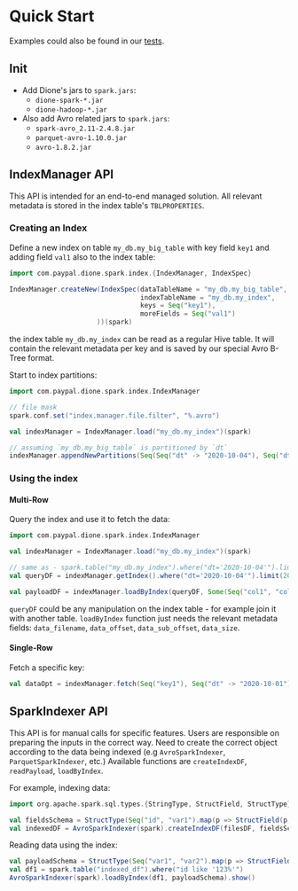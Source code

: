 # Quick Start
Examples could also be found in our [tests](dione-spark/src/test/scala/com/paypal/dione/spark/index).

## Init
- Add Dione's jars to `spark.jars`:
    - `dione-spark-*.jar`
    - `dione-hadoop-*.jar`
- Also add Avro related jars to `spark.jars`:
    - `spark-avro_2.11-2.4.8.jar`
    - `parquet-avro-1.10.0.jar`
    - `avro-1.8.2.jar`
    
## IndexManager API
This API is intended for an end-to-end managed solution.
All relevant metadata is stored in the index table's `TBLPROPERTIES`.

### Creating an Index
Define a new index on table `my_db.my_big_table` with key field `key1` and adding field `val1` also to the index table:
```scala
import com.paypal.dione.spark.index.{IndexManager, IndexSpec}

IndexManager.createNew(IndexSpec(dataTableName = "my_db.my_big_table",
                                 indexTableName = "my_db.my_index",
                                 keys = Seq("key1"),
                                 moreFields = Seq("val1")
                      ))(spark)
```
the index table `my_db.my_index` can be read as a regular Hive table. It will contain the relevant metadata per key and is
saved by our special Avro B-Tree format.

Start to index partitions:
```scala
import com.paypal.dione.spark.index.IndexManager

// file mask
spark.conf.set("index.manager.file.filter", "%.avro")

val indexManager = IndexManager.load("my_db.my_index")(spark)

// assuming `my_db.my_big_table` is partitioned by `dt` 
indexManager.appendNewPartitions(Seq(Seq("dt" -> "2020-10-04"), Seq("dt" -> "2020-10-05")))
```

### Using the index
#### Multi-Row
Query the index and use it to fetch the data:
```scala
import com.paypal.dione.spark.index.IndexManager

val indexManager = IndexManager.load("my_db.my_index")(spark)

// same as - spark.table("my_db.my_index").where("dt='2020-10-04'").limit(20)
val queryDF = indexManager.getIndex().where("dt='2020-10-04'").limit(20)

val payloadDF = indexManager.loadByIndex(queryDF, Some(Seq("col1", "col2")))
``` 
`queryDF` could be any manipulation on the index table - for example join it with another table.
`loadByIndex` function just needs the relevant metadata fields: `data_filename`, `data_offset`, `data_sub_offset`, `data_size`.

#### Single-Row
Fetch a specific key:
```scala
val dataOpt = indexManager.fetch(Seq("key1"), Seq("dt" -> "2020-10-01"))
```

## SparkIndexer API
This API is for manual calls for specific features. Users are responsible on preparing the inputs in the correct way.
Need to create the correct object according to the data being indexed (e.g `AvroSparkIndexer`, `ParquetSparkIndexer`, etc.)
Available functions are `createIndexDF`, `readPayload`, `loadByIndex`.

For example, indexing data:
```scala
import org.apache.spark.sql.types.{StringType, StructField, StructType}

val fieldsSchema = StructType(Seq("id", "var1").map(p => StructField(p, StringType)))
val indexedDF = AvroSparkIndexer(spark).createIndexDF(filesDF, fieldsSchema)
```
Reading data using the index:
```scala
val payloadSchema = StructType(Seq("var1", "var2").map(p => StructField(p, StringType)))
val df1 = spark.table("indexed_df").where("id like '123%'")
AvroSparkIndexer(spark).loadByIndex(df1, payloadSchema).show()
```

